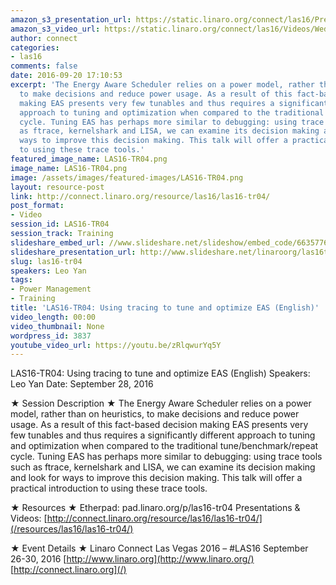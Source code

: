 ```yaml
---
amazon_s3_presentation_url: https://static.linaro.org/connect/las16/Presentations/Wednesday/LAS16-TR04%20-%20Using%20tracing%20to%20tune%20and%20optimize%20EAS%20%28English%29.pdf
amazon_s3_video_url: https://static.linaro.org/connect/las16/Videos/Wednesday/LAS16-TR04%20Using%20Tracing%20to%20tune%20and%20optimize%20EAS%20%28English%29.mp4
author: connect
categories:
- las16
comments: false
date: 2016-09-20 17:10:53
excerpt: 'The Energy Aware Scheduler relies on a power model, rather than on heuristics,
  to make decisions and reduce power usage. As a result of this fact-based decision
  making EAS presents very few tunables and thus requires a significantly different
  approach to tuning and optimization when compared to the traditional tune/benchmark/repeat
  cycle. Tuning EAS has perhaps more similar to debugging: using trace tools such
  as ftrace, kernelshark and LISA, we can examine its decision making and look for
  ways to improve this decision making. This talk will offer a practical introduction
  to using these trace tools.'
featured_image_name: LAS16-TR04.png
image_name: LAS16-TR04.png
image: /assets/images/featured-images/LAS16-TR04.png
layout: resource-post
link: http://connect.linaro.org/resource/las16/las16-tr04/
post_format:
- Video
session_id: LAS16-TR04
session_track: Training
slideshare_embed_url: //www.slideshare.net/slideshow/embed_code/66357766
slideshare_presentation_url: http://www.slideshare.net/linaroorg/las16tr04-using-tracing-to-tune-and-optimize-eas-english
slug: las16-tr04
speakers: Leo Yan
tags:
- Power Management
- Training
title: 'LAS16-TR04: Using tracing to tune and optimize EAS (English)'
video_length: 00:00
video_thumbnail: None
wordpress_id: 3837
youtube_video_url: https://youtu.be/zRlqwurYq5Y
---
```


LAS16-TR04: Using tracing to tune and optimize EAS (English)
Speakers: Leo Yan
Date: September 28, 2016

★ Session Description ★
The Energy Aware Scheduler relies on a power model, rather than on heuristics, to make decisions and reduce power usage. As a result of this fact-based decision making EAS presents very few tunables and thus requires a significantly different approach to tuning and optimization when compared to the traditional tune/benchmark/repeat cycle. Tuning EAS has perhaps more similar to debugging: using trace tools such as ftrace, kernelshark and LISA, we can examine its decision making and look for ways to improve this decision making. This talk will offer a practical introduction to using these trace tools.

★ Resources ★
Etherpad: pad.linaro.org/p/las16-tr04
Presentations & Videos: [http://connect.linaro.org/resource/las16/las16-tr04/](/resources/las16/las16-tr04/)

★ Event Details ★
Linaro Connect Las Vegas 2016 – #LAS16
September 26-30, 2016
[http://www.linaro.org](http://www.linaro.org/)
[http://connect.linaro.org](/)